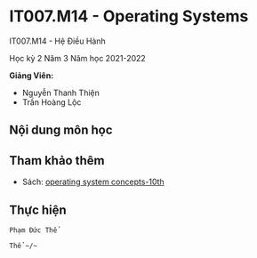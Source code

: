 # IT007.M14 - Operating Systems

IT007.M14 - Hệ Điều Hành

Học kỳ 2 Năm 3 Năm học 2021-2022 

**Giảng Viên:** 
- Nguyễn Thanh Thiện
- Trần Hoàng Lộc



## Nội dung môn học






## Tham khảo thêm

- Sách: [operating system concepts-10th](https://archive.org/details/operating-system-concepts-10th/mode/2up)




## Thực hiện

```
Phạm Đức Thể

Thể ~/~
```


